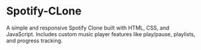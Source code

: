# Spotify-CLone
A simple and responsive Spotify Clone built with HTML, CSS, and JavaScript. Includes custom music player features like play/pause, playlists, and progress tracking.
